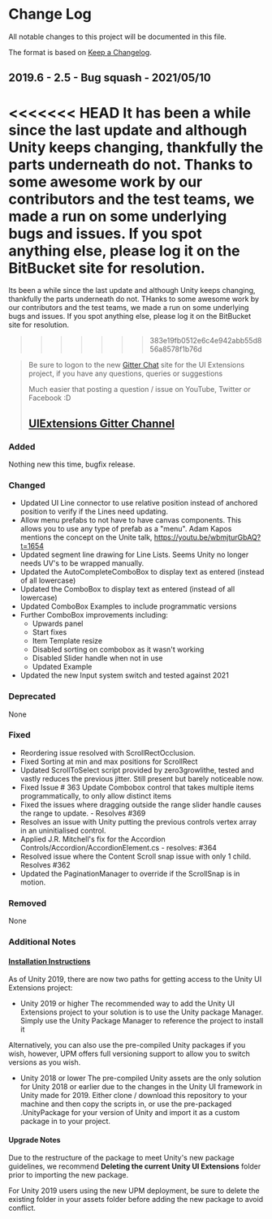 # Change Log

All notable changes to this project will be documented in this file.

The format is based on [Keep a Changelog](http://keepachangelog.com/).

## 2019.6 - 2.5 - Bug squash - 2021/05/10

<<<<<<< HEAD
It has been a while since the last update and although Unity keeps changing, thankfully the parts underneath do not.  Thanks to some awesome work by our contributors and the test teams, we made a run on some underlying bugs and issues.  If you spot anything else, please log it on the BitBucket site for resolution.
=======
Its been a while since the last update and although Unity keeps changing, thankfully the parts underneath do not.  THanks to some awesome work by our contributors and the test teams, we made a run on some underlying bugs and issues.  If you spot anything else, please log it on the BitBucket site for resolution.
>>>>>>> 383e19fb0512e6c4e942abb55d856a8578f1b76d

> Be sure to logon to the new [Gitter Chat](https://gitter.im/Unity-UI-Extensions/Lobby) site for the UI Extensions project, if you have any questions, queries or suggestions
>
> Much easier that posting a question / issue on YouTube, Twitter or Facebook :D
>
> ## [UIExtensions Gitter Channel](https://gitter.im/Unity-UI-Extensions/Lobby)


### Added

Nothing new this time, bugfix release.

### Changed

- Updated UI Line connector to use relative position instead of anchored position to verify if the Lines need updating.
- Allow menu prefabs to not have to have canvas components. This allows you to use any type of prefab as a "menu". Adam Kapos mentions the concept on the Unite talk, https://youtu.be/wbmjturGbAQ?t=1654
- Updated segment line drawing for Line Lists. Seems Unity no longer needs UV's to be wrapped manually.
- Updated the AutoCompleteComboBox to display text as entered (instead of all lowercase)
- Updated the ComboBox to display text as entered (instead of all lowercase)
- Updated ComboBox Examples to include programmatic versions
- Further ComboBox improvements including:
  * Upwards panel
  * Start fixes
  * Item Template resize
  * Disabled sorting on combobox as it wasn't working
  * Disabled Slider handle when not in use
  * Updated Example
- Updated the new Input system switch and tested against 2021

### Deprecated

None

### Fixed

- Reordering issue resolved with ScrollRectOcclusion.
- Fixed Sorting at min and max positions for ScrollRect
- Updated ScrollToSelect script provided by zero3growlithe, tested and vastly reduces the previous jitter. Still present but barely noticeable now.
- Fixed Issue # 363 Update Combobox control that takes multiple items programmatically, to only allow distinct items
- Fixed the issues where dragging outside the range slider handle causes the range to update. - Resolves #369
- Resolves an issue with Unity putting the previous controls vertex array in an uninitialised control.
- Applied J.R. Mitchell's fix for the Accordion Controls/Accordion/AccordionElement.cs - resolves: #364
- Resolved issue where the Content Scroll snap issue with only 1 child. Resolves #362
- Updated the PaginationManager to override if the ScrollSnap is in motion.

### Removed

None

### Additional Notes

#### [Installation Instructions](https://bitbucket.org/UnityUIExtensions/unity-ui-extensions/wiki/GettingStarted)

As of Unity 2019, there are now two paths for getting access to the Unity UI Extensions project:

- Unity 2019 or higher
The recommended way to add the Unity UI Extensions project to your solution is to use the Unity package Manager. Simply use the Unity Package Manager to reference the project to install it

Alternatively, you can also use the pre-compiled Unity packages if you wish, however, UPM offers full versioning support to allow you to switch versions as you wish.

- Unity 2018 or lower
The pre-compiled Unity assets are the only solution for Unity 2018 or earlier due to the changes in the Unity UI framework in Unity made for 2019.
Either clone / download this repository to your machine and then copy the scripts in, or use the pre-packaged .UnityPackage for your version of Unity and import it as a custom package in to your project.

#### Upgrade Notes

Due to the restructure of the package to meet Unity's new package guidelines, we recommend **Deleting the current Unity UI Extensions** folder prior to importing the new package.

For Unity 2019 users using the new UPM deployment, be sure to delete the existing folder in your assets folder before adding the new package to avoid conflict.
